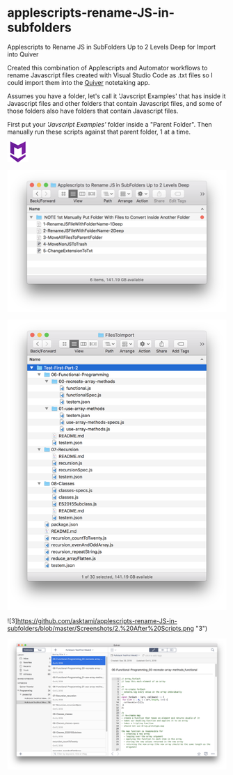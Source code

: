 # applescripts-rename-JS-in-subfolders
Applescripts to Rename JS in SubFolders Up to 2 Levels Deep for Import into Quiver

Created this combination of Applescripts and Automator workflows to rename Javascript files created with Visual Studio Code as .txt files so I could import them into the [Quiver](http://happenapps.com/) notetaking app.

Assumes you have a folder, let's call it 'Javscript Examples' that has inside it Javascript files and other folders that contain Javascript files, and some of those folders also have folders that contain Javascript files.

First put your _'Javscript Examples'_ folder inside a "Parent Folder".  Then manually run these scripts against that parent folder, 1 at a time.

![alt text](https://github.com/adam-p/markdown-here/raw/master/src/common/images/icon48.png "Logo Title Text 1")


![1](https://github.com/asktami/applescripts-rename-JS-in-subfolders/blob/master/Screenshots/0.%20Applescripts.png "1")

![2](https://github.com/asktami/applescripts-rename-JS-in-subfolders/blob/master/Screenshots/1.%20Before%20Scripts.png "2")

![3]https://github.com/asktami/applescripts-rename-JS-in-subfolders/blob/master/Screenshots/2.%20After%20Scripts.png "3")

![4](https://github.com/asktami/applescripts-rename-JS-in-subfolders/blob/master/Screenshots/3.%20Inside%20Quiver.png "4")
